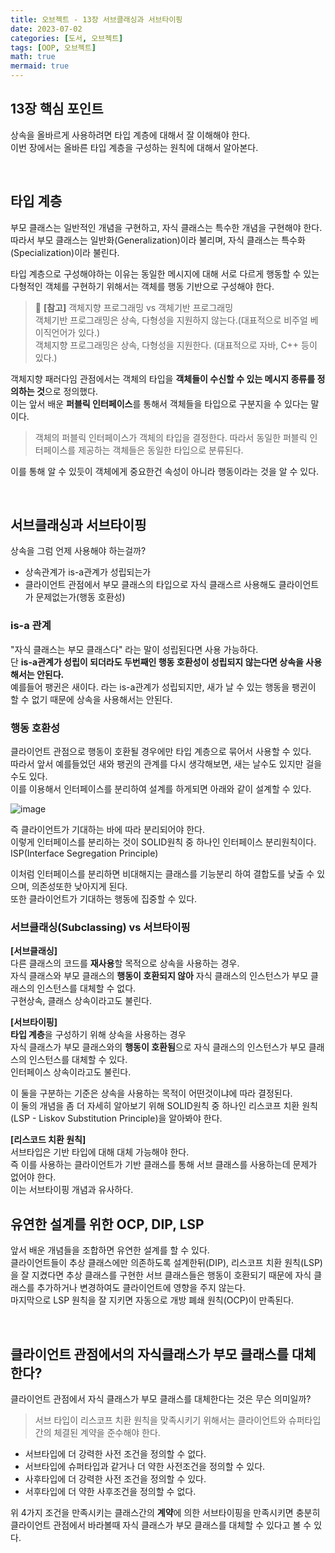 ```yaml
---
title: 오브젝트 - 13장 서브클래싱과 서브타이핑
date: 2023-07-02
categories: [도서, 오브젝트]
tags: [OOP, 오브젝트]
math: true
mermaid: true
---
```


## 13장 핵심 포인트
상속을 올바르게 사용하려면 타입 계층에 대해서 잘 이해해야 한다. <br>
이번 장에서는 올바른 타입 계층을 구성하는 원칙에 대해서 알아본다. <br>

<br>

## 타입 계층
부모 클래스는 일반적인 개념을 구현하고, 자식 클래스는 특수한 개념을 구현해야 한다. <br>
따라서 부모 클래스는 일반화(Generalization)이라 불리며, 자식 클래스는 특수화(Specialization)이라 불린다. <br>

타입 계층으로 구성해야하는 이유는 동일한 메시지에 대해 서로 다르게 행동할 수 있는 다형적인 객체를 구현하기 위해서는 객체를 행동 기반으로 구성해야 한다. <br>


> 📘 **[참고]** 객체지향 프로그래밍 vs 객체기반 프로그래밍 <br>
> 객체기반 프로그래밍은 상속, 다형성을 지원하지 않는다.(대표적으로 비주얼 베이직언어가 있다.)  
> 객체지향 프로그래밍은 상속, 다형성을 지원한다. (대표적으로 자바, C++ 등이 있다.)

객체지향 패러다임 관점에서는 객체의 타입을 **객체들이 수신할 수 있는 메시지 종류를 정의하는 것**으로 정의했다. <br>
이는 앞서 배운 **퍼블릭 인터페이스**를 통해서 객체들을 타입으로 구분지을 수 있다는 말이다. <br>

> 객체의 퍼블릭 인터페이스가 객체의 타입을 결정한다. 따라서 동일한 퍼블릭 인터페이스를 제공하는 객체들은 동일한 타입으로 분류된다.

이를 통해 알 수 있듯이 객체에게 중요한건 속성이 아니라 행동이라는 것을 알 수 있다. <br>

<br>

## 서브클래싱과 서브타이핑

상속을 그럼 언제 사용해야 하는걸까? <br>
- 상속관계가 is-a관계가 성립되는가
- 클라이언트 관점에서 부모 클래스의 타입으로 자식 클래스르 사용해도 클라이언트가 문제없는가(행동 호환성)

### is-a 관계
"자식 클래스는 부모 클래스다" 라는 말이 성립된다면 사용 가능하다. <br>
단 **is-a관계가 성립이 되더라도 두번째인 행동 호환성이 성립되지 않는다면 상속을 사용해서는 안된다.** <br>
예를들어 팽귄은 새이다. 라는 is-a관계가 성립되지만, 새가 날 수 있는 행동을 팽귄이 할 수 없기 때문에 상속을 사용해서는 안된다. <br>

### 행동 호환성
클라이언트 관점으로 행동이 호환될 경우에만 타입 계층으로 묶어서 사용할 수 있다. <br>
따라서 앞서 예를들었던 새와 팽귄의 관계를 다시 생각해보면, 새는 날수도 있지만 걸을 수도 있다. <br>
이를 이용해서 인터페이스를 분리하여 설계를 하게되면 아래와 같이 설계할 수 있다. <br>

![image](https://github.com/phantom08266/TIL/assets/39672033/a6f2804e-3b82-43a8-b564-ea0e47a6f677)

즉 클라이언트가 기대하는 바에 따라 분리되어야 한다. <br>
이렇게 인터페이스를 분리하는 것이 SOLID원칙 중 하나인 인터페이스 분리원칙이다. ISP(Interface Segregation Principle)

이처럼 인터페이스를 분리하면 비대해지는 클래스를 기능분리 하여 결합도를 낮출 수 있으며, 의존성또한 낮아지게 된다. <br>
또한 클라이언트가 기대하는 행동에 집중할 수 있다. <br>


### 서브클래싱(Subclassing) vs 서브타이핑

**[서브클래싱]** <br>
다른 클래스의 코드를 **재사용**할 목적으로 상속을 사용하는 경우. <br>
자식 클래스와 부모 클래스의 **행동이 호환되지 않아** 자식 클래스의 인스턴스가 부모 클래스의 인스턴스를 대체할 수 없다.<br>
구현상속, 클래스 상속이라고도 불린다.

**[서브타이핑]** <br>
**타입 계층**을 구성하기 위해 상속을 사용하는 경우 <br>
자식 클래스가 부모 클래스와의 **행동이 호환됨**으로 자식 클래스의 인스턴스가 부모 클래스의 인스턴스를 대체할 수 있다. <br>
인터페이스 상속이라고도 불린다. 

이 둘을 구분하는 기준은 상속을 사용하는 목적이 어떤것이냐에 따라 결정된다. <br>
이 둘의 개념을 좀 더 자세히 알아보기 위해 SOLID원칙 중 하나인 리스코프 치환 원칙(LSP - Liskov Substitution Principle)을 알아봐야 한다. <br>

**[리스코드 치환 원칙]** <br>
서브타입은 기반 타입에 대해 대체 가능해야 한다. <br>
즉 이를 사용하는 클라이언트가 기반 클래스를 통해 서브 클래스를 사용하는데 문제가 없어야 한다. <br>
이는 서브타이핑 개념과 유사하다. <br>


## 유연한 설계를 위한 OCP, DIP, LSP
앞서 배운 개념들을 조합하면 유연한 설계를 할 수 있다. <br>
클라이언트들이 추상 클래스에만 의존하도록 설계한뒤(DIP), 리스코프 치환 원칙(LSP)을 잘 지켰다면 추상 클래스를 구현한 서브 클래스들은 
행동이 호환되기 때문에 자식 클래스를 추가하거나 변경하여도 클라이언트에 영향을 주지 않는다. <br>
마지막으로 LSP 원칙을 잘 지키면 자동으로 개방 폐쇄 원칙(OCP)이 만족된다. <br>

<br>

## 클라이언트 관점에서의 자식클래스가 부모 클래스를 대체한다?
클라이언트 관점에서 자식 클래스가 부모 클래스를 대체한다는 것은 무슨 의미일까? <br>

> 서브 타입이 리스코프 치환 원칙을 맞족시키기 위해서는 클라이언트와 슈퍼타입 간의 체결된 계약을 준수해야 한다.

- 서브타입에 더 강력한 사전 조건을 정의할 수 없다. 
- 서브타입에 슈퍼타입과 같거나 더 약한 사전조건을 정의할 수 있다.
- 사후타입에 더 강력한 사전 조건을 정의할 수 있다.
- 서후타입에 더 약한 사후조건을 정의할 수 없다. 

위 4가지 조건을 만족시키는 클래스간의 **계약**에 의한 서브타이핑을 만족시키면 충분히 클라이언트 관점에서 바라볼때 자식 클래스가 부모 클래스를 대체할 수 있다고 볼 수 있다. <br> 




